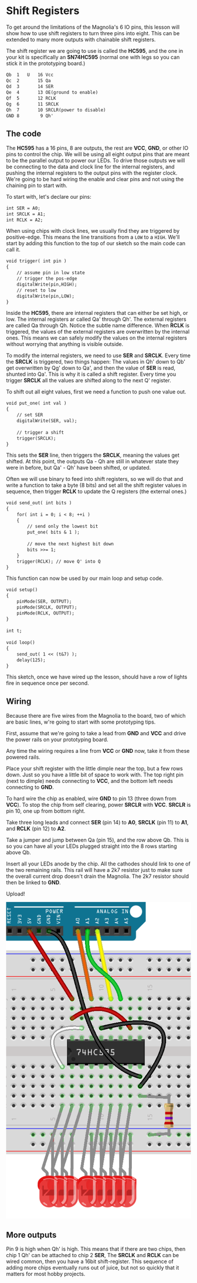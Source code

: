 # Shift Registers

To get around the limitations of the Magnolia's 6 IO pins, this lesson will show how to use shift registers to turn three pins into eight. This can be extended to many more outputs with chainable shift registers.

The shift register we are going to use is called the **HC595**, and the one in your kit is specifically an **SN74HC595** (normal one with legs so you can stick it in the prototyping board.)

    Qb  1   U   16 Vcc
    Qc  2       15 Qa
    Qd  3       14 SER
    Qe  4       13 OE(ground to enable)
    Qf  5       12 RCLK
    Qg  6       11 SRCLK
    Qh  7       10 SRCLR(power to disable)
    GND 8        9 Qh'

## The code

The **HC595** has a 16 pins, 8 are outputs, the rest are **VCC**, **GND**, or other IO pins to control the chip. We will be using all eight output pins that are meant to be the parallel output to power our LEDs. To drive those outputs we will be connecting to the data and clock line for the internal registers, and pushing the internal registers to the output pins with the register clock. We're going to be hard wiring the enable and clear pins and not using the chaining pin to start with.

To start with, let's declare our pins:

    int SER = A0;
    int SRCLK = A1;
    int RCLK = A2;

When using chips with clock lines, we usually find they are triggered by positive-edge. This means the line transitions from a `LOW` to a `HIGH`. We'll start by adding this function to the top of our sketch so the main code can call it.

    void trigger( int pin )
    {
        // assume pin in low state
        // trigger the pos-edge
        digitalWrite(pin,HIGH);
        // reset to low
        digitalWrite(pin,LOW);
    }

Inside the **HC595**, there are internal registers that can either be set high, or low. The internal registers ar called Qa' through Qh'. The external registers are called Qa through Qh. Notice the subtle name difference. When **RCLK** is triggered, the values of the external registers are overwritten by the internal ones. This means we can safely modify the values on the internal registers without worrying that anything is visible outside.

To modify the internal registers, we need to use **SER** and **SRCLK**. Every time the **SRCLK** is triggered, two things happen: The values in Qh' down to Qb' get overwritten by Qg' down to Qa', and then the value of **SER** is read, shunted into Qa'. This is why it is called a shift register. Every time you trigger **SRCLK** all the values are shifted along to the next Q' register.

To shift out all eight values, first we need a function to push one value out.

    void put_one( int val )
    {
        // set SER
        digitalWrite(SER, val);

        // trigger a shift
        trigger(SRCLK);
    }

This sets the **SER** line, then triggers the **SRCLK**, meaning the values get shifted. At this point, the outputs Qa - Qh are still in whatever state they were in before, but Qa' - Qh' have been shifted, or updated.

Often we will use binary to feed into shift registers, so we will do that and write a function to take a byte (8 bits) and set all the shift register values in sequence, then trigger **RCLK** to update the Q registers (the external ones.)

    void send_out( int bits )
    {
        for( int i = 0; i < 8; ++i )
        {
            // send only the lowest bit
            put_one( bits & 1 );

            // move the next highest bit down
            bits >>= 1;
        }
        trigger(RCLK); // move Q' into Q
    }

This function can now be used by our main loop and setup code.

    void setup()
    {
        pinMode(SER, OUTPUT);
        pinMode(SRCLK, OUTPUT);
        pinMode(RCLK, OUTPUT);
    }

    int t;

    void loop()
    {
        send_out( 1 << (t&7) );
        delay(125);
    }

This sketch, once we have wired up the lesson, should have a row of lights fire in sequence once per second.

## Wiring

Because there are five wires from the Magnolia to the board, two of which are basic lines, w're going to start with some prototyping tips.

First, assume that we're going to take a lead from **GND** and **VCC** and drive the power rails on your prototyping board.

Any time the wiring requires a line from **VCC** or **GND** now, take it from these powered rails.

Place your shift register with the little dimple near the top, but a few rows down. Just so you have a little bit of space to work with. The top right pin (next to dimple) needs connecting to **VCC**, and the bottom left needs connecting to **GND**.

To hard wire the chip as enabled, wire **GND** to pin 13 (three down from **VCC**). To stop the chip from self clearing, power **SRCLR** with **VCC**. **SRCLR** is pin 10, one up from bottom right.

Take three long leads and connect **SER** (pin 14) to **A0**, **SRCLK** (pin 11) to **A1**, and **RCLK** (pin 12) to **A2**.

Take a jumper and jump between Qa (pin 15), and the row above Qb. This is so you can have all your LEDs plugged straight into the 8 rows starting above Qb.

Insert all your LEDs anode by the chip. All the cathodes should link to one of the two remaining rails. This rail will have a 2k7 resistor just to make sure the overall current drop doesn't drain the Magnolia. The 2k7 resistor should then be linked to **GND**.

Upload!

![button](ShiftReg_bb.png)

## More outputs

Pin 9 is high when Qh' is high. This means that if there are two chips, then chip 1 Qh' can be attached to chip 2 **SER**, The **SRCLK** and **RCLK** can be wired common, then you have a 16bit shift-register. This sequence of adding more chips eventually runs out of juice, but not so quickly that it matters for most hobby projects.
